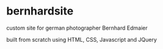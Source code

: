 # bernhardsite
custom site for german photographer Bernhard Edmaier

built from scratch using HTML, CSS, Javascript and JQuery
